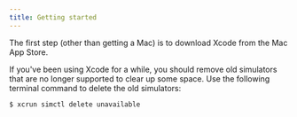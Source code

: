 ```yaml
---
title: Getting started
---
```


The first step (other than getting a Mac) is to download Xcode from the Mac App Store.

If you've been using Xcode for a while, you should remove old simulators that are no longer supported to clear up some space. Use the following terminal command to delete the old simulators:

```bash
$ xcrun simctl delete unavailable
```
